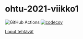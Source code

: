 # ohtu-2021-viikko1

![GitHub Actions](https://github.com/Juboskar/ohtu-2021-viikko1/workflows/CI/badge.svg)
[![codecov](https://codecov.io/gh/Juboskar/ohtu-2021-viikko1/branch/main/graph/badge.svg?token=VPKXKITHUR)](https://codecov.io/gh/Juboskar/ohtu-2021-viikko1)

[Loput tehtävät](https://github.com/Juboskar/ohtu-2021)
